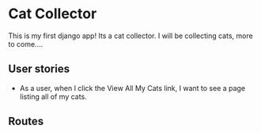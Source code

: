 # Cat Collector

This is my first django app! Its a cat collector. I will be collecting cats, more to come....

## User stories

- As a user, when I click the View All My Cats link, I want to see a page listing all of my cats.

## Routes


